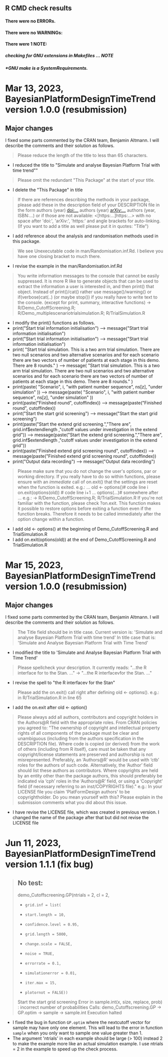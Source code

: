 ## R CMD check results

#### There were no ERRORs.

#### There were no WARNINGs:

#### There were 1 NOTE:
##### checking for GNU extensions in Makefiles ... NOTE
#####  *GNU make is a SystemRequirements.

# Mar 13, 2023, BayesianPlatformDesignTimeTrend version 1.0.0 (resubmission)
## Major changes
I fixed some parts commented by the CRAN team, Benjamin Altmann.
I will describe the comments and their solution as follows.

> Please reduce the length of the title to less than 65 characters.

- I reduced the title to "Simulate and analyse Bayesian Platform Trial with time trend""

> Please omit the redundant "This Package" at the start of your title.

- I delete the "This Package" in title

> If there are references describing the methods in your package, please
> add these in the description field of your DESCRIPTION file in the form
> authors (year) <doi:...>
> authors (year) <arXiv:...>
> authors (year, ISBN:...)
> or if those are not available: <[https:...]https:...>
> with no space after 'doi:', 'arXiv:', 'https:' and angle brackets for
> auto-linking. (If you want to add a title as well please put it in
> quotes: "Title")

- I add reference about the analysis and randomisation methods used in this package.

> We see Unexecutable code in man/Randomisation.inf.Rd.
> I believe you have one closing bracket to much there.

- I revise the example in the man/Randomisation.inf.Rd

> You write information messages to the console that cannot be easily suppressed.
> It is more R like to generate objects that can be used to extract the information a user is interested in, and then print() that object.
> Instead of print()/cat() rather use message()/warning() or if(verbose)cat(..) (or maybe stop()) if you really have to write text to the console. (except for print, summary, interactive functions)
> -> R/Demo_CutoffScreening.R; R/Demo_multiplescenariotrialsimulation.R; R/TrialSimulation.R

- I modify the print() functions as follows.
- print("Start trial information initialisation") --> message("Start trial information initialisation")
- print("Start trial information initialisation") --> message("Start trial information initialisation")
- print(
    "Start trial simulation. This is a two arm trial simulation. There are two null scenarios and two alternative scenarios and for each scenario there are two vectors of number of patients at each stage in this demo. There are 8 rounds."
  ) --> message(
    "Start trial simulation. This is a two arm trial simulation. There are two null scenarios and two alternative scenarios and for each scenario there are two vectors of number of patients at each stage in this demo. There are 8 rounds."
  )
- print(paste(
        "Scenario",
        i,
        "with patient number sequence",
        ns[z],
        "under simulation"
      )) --> message(paste(
        "Scenario",
        i,
        "with patient number sequence",
        ns[z],
        "under simulation"
      ))
- print(paste("Finished round", cutoffindex)) --> message(paste("Finished round", cutoffindex))
- print("Start the start grid screening") --> message("Start the start grid screening")
- print(paste("Start the extend grid screening.","There are", grid.inf$extendlength ,"cutoff values under investigation in the extend grid")) --> message(paste("Start the extend grid screening.","There are", grid.inf$extendlength ,"cutoff values under investigation in the extend grid"))
- print(paste("Finished extend grid screening round", cutoffindex)) --> message(paste("Finished extend grid screening round", cutoffindex))
- print("Output data recording") --> message("Output data recording")


> Please make sure that you do not change the user's options, par or working directory. If you really have to do so within functions, please ensure with an *immediate* call of on.exit() that the settings are reset when the function is exited.
> e.g.:
> ...
> old <- options()# code line i
> on.exit(options(old)) # code line i+1
> ...
> options(...)# somewhere after
> ...
> e.g.: -> R/Demo_CutoffScreening.R; R/TrialSimulation.R
> If you're not familiar with the function, please check ?on.exit. This function makes it possible to restore options before exiting a function even if the function breaks. Therefore it needs to be called immediately after the option change within a function.

- I add old <- options() at the beginning of Demo_CutoffScreening.R and TrialSimulation.R
- I add on.exit(options(old)) at the end of Demo_CutoffScreening.R and TrialSimulation.R

# Mar 15, 2023, BayesianPlatformDesignTimeTrend version 1.0.0 (resubmission)
## Major changes
I fixed some parts commented by the CRAN team, Benjamin Altmann.
I will describe the comments and their solution as follows.

> The Title field should be in title case. Current version is:
>   'Simulate and analyse Bayesian Platform Trial with time trend'
> In title case that is:
>   'Simulate and Analyse Bayesian Platform Trial with Time Trend'

- I modified the title to 'Simulate and Analyse Bayesian Platform Trial with Time Trend'

> Please spellcheck your description. It currently reads:
>     "...the R interface for to the Stan. ..." -> "...the R interfacevfor the Stan. ..."

- I revise the spell to "the R interfacev for the Stan"

> Please add the on.exit() call right after defining old <- options(). e.g.: in R/TrialSimulation.R in line 65

- I add the on.exit after old <- option()

> Please always add all authors, contributors and copyright holders in the Authors@R field with the appropriate roles.
> From CRAN policies you agreed to:
>"The ownership of copyright and intellectual property rights of all components of the package must be clear and unambiguous (including from the authors specification in the DESCRIPTION file). Where code is copied (or derived) from the work of others (including from R itself), care must be taken that any copyright/license statements are preserved and
authorship is not misrepresented.
> Preferably, an ‘Authors@R’ would be used with ‘ctb’ roles for the authors of such code. Alternatively, the ‘Author’ field should list these authors as contributors. Where copyrights are held by an entity other than the package authors, this should preferably be indicated via ‘cph’ roles in the ‘Authors@R’ field, or using a ‘Copyright’ field (if necessary referring to an inst/COPYRIGHTS file)."
> e.g.: In your LICENSE file you claim 'PlatFormDesign authors' to be copyrightholder. Do you mean yourself with this?
> Please explain in the submission comments what you did about this issue.

- I have revise the LICENSE file, which was created in previous version. I changed the name of the package after that but did not revise the LICENSE file


# Jun 11, 2023, BayesianPlatformDesignTimeTrend version 1.1.1 (fix bug)
> ## No test: 
> demo_Cutoffscreening.GP(ntrials = 2, cl = 2,
> +     grid.inf = list(
> +     start.length = 10,
> +     confidence.level = 0.95,
> +     grid.length = 5000,
> +     change.scale = FALSE,
> +     noise = TRUE,
> +     errorrate = 0.1,
> +     simulationerror = 0.01,
> +     iter.max = 15,
> +     plotornot = FALSE))
> Start the start grid screening
> Error in sample.int(x, size, replace, prob) : 
>  incorrect number of probabilities
> Calls: demo_Cutoffscreening.GP -> GP.optim -> sample -> sample.int
> Execution halted

- I fixed the bug in function `GP.optim` where the nextcutoff vector for sample may have only one element. This will lead to the error in function `sample` when you only want to sample one value greater than 1.
- The argument 'ntrials' in each example should be large (> 100) instead 2 to make the example more like an actual simulation example. I use ntrials = 2 in the example to speed up the check process.
